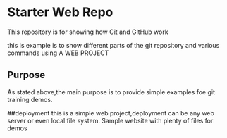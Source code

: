 # Starter Web Repo

This repository is for showing how Git and GitHub work

this is example is to show different parts of the git repository and various commands using  A WEB PROJECT

## Purpose
As stated above,the main purpose is to provide simple examples foe git training demos.


##deployment
this is a simple web project,deployment can be any web server or even local file system.
Sample website with plenty of files for demos